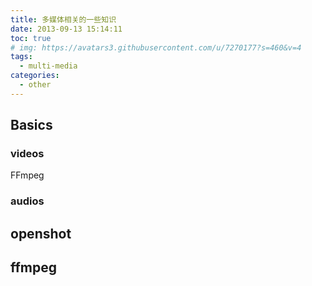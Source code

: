 ```yaml
---
title: 多媒体相关的一些知识
date: 2013-09-13 15:14:11
toc: true
# img: https://avatars3.githubusercontent.com/u/7270177?s=460&v=4
tags:
  - multi-media
categories:
  - other
---
```



## Basics
### videos

FFmpeg

### audios


## openshot


## ffmpeg